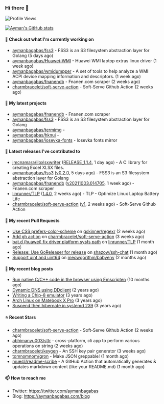 ### Hi there 👋

![Profile Views](https://komarev.com/ghpvc/?username=aymanbagabas&label=PROFILE+VIEWS)

[![Ayman's GitHub stats](https://github-readme-stats.vercel.app/api?username=aymanbagabas&count_private=true&show_icons=true)](https://github.com/anuraghazra/github-readme-stats)

#### 👷 Check out what I'm currently working on

- [aymanbagabas/fss3](https://github.com/aymanbagabas/fss3) - FSS3 is an S3 filesystem abstraction layer for Golang (5 days ago)
- [aymanbagabas/Huawei-WMI](https://github.com/aymanbagabas/Huawei-WMI) - Huawei WMI laptop extras linux driver (1 week ago)
- [aymanbagabas/wmidumpper](https://github.com/aymanbagabas/wmidumpper) - A set of tools to help analyze a WMI ACPI device mapping information and descriptors. (1 week ago)
- [aymanbagabas/fnanendb](https://github.com/aymanbagabas/fnanendb) - Fnanen.com scraper (2 weeks ago)
- [charmbracelet/soft-serve-action](https://github.com/charmbracelet/soft-serve-action) - Soft-Serve Github Action (2 weeks ago)

#### 🌱 My latest projects

- [aymanbagabas/fnanendb](https://github.com/aymanbagabas/fnanendb) - Fnanen.com scraper
- [aymanbagabas/fss3](https://github.com/aymanbagabas/fss3) - FSS3 is an S3 filesystem abstraction layer for Golang
- [aymanbagabas/termimg](https://github.com/aymanbagabas/termimg) - 
- [aymanbagabas/hknui](https://github.com/aymanbagabas/hknui) - 
- [aymanbagabas/iosevka-fonts](https://github.com/aymanbagabas/iosevka-fonts) - Iosevka fonts mirror

#### 🔭 Latest releases I've contributed to

- [jmcnamara/libxlsxwriter](https://github.com/jmcnamara/libxlsxwriter) ([RELEASE_1.1.4](https://github.com/jmcnamara/libxlsxwriter/releases/tag/RELEASE_1.1.4), 1 day ago) - A C library for creating Excel XLSX files.
- [aymanbagabas/fss3](https://github.com/aymanbagabas/fss3) ([v0.2.0](https://github.com/aymanbagabas/fss3/releases/tag/v0.2.0), 5 days ago) - FSS3 is an S3 filesystem abstraction layer for Golang
- [aymanbagabas/fnanendb](https://github.com/aymanbagabas/fnanendb) ([v20211003.014705](https://github.com/aymanbagabas/fnanendb/releases/tag/v20211003.014705), 1 week ago) - Fnanen.com scraper
- [linrunner/TLP](https://github.com/linrunner/TLP) ([1.4.0](https://github.com/linrunner/TLP/releases/tag/1.4.0), 2 weeks ago) - TLP - Optimize Linux Laptop Battery Life
- [charmbracelet/soft-serve-action](https://github.com/charmbracelet/soft-serve-action) ([v1](https://github.com/charmbracelet/soft-serve-action/releases/tag/v1), 2 weeks ago) - Soft-Serve Github Action

#### 🔨 My recent Pull Requests

- [Use CSS prefers-color-scheme](https://github.com/gskinner/regexr/pull/443) on [gskinner/regexr](https://github.com/gskinner/regexr) (2 weeks ago)
- [Add gh action](https://github.com/charmbracelet/soft-serve-action/pull/1) on [charmbracelet/soft-serve-action](https://github.com/charmbracelet/soft-serve-action) (3 weeks ago)
- [bat.d (huawei) fix driver platform sysfs path](https://github.com/linrunner/TLP/pull/577) on [linrunner/TLP](https://github.com/linrunner/TLP) (1 month ago)
- [Release: Use GoReleaser for release](https://github.com/shazow/ssh-chat/pull/400) on [shazow/ssh-chat](https://github.com/shazow/ssh-chat) (1 month ago)
- [Support uint and uint64](https://github.com/meowgorithm/babyenv/pull/2) on [meowgorithm/babyenv](https://github.com/meowgorithm/babyenv) (2 months ago)

#### 📜 My recent blog posts

- [Run native C/C&#43;&#43; code in the browser using Emscripten](https://aymanbagabas.com/blog/2020/11/18/run-native-c-c&#43;&#43;-code-in-the-browser-using-emscripten.html) (10 months ago)
- [Dynamic DNS using DDclient](https://aymanbagabas.com/blog/2019/02/16/dynamic-dns-using-ddclient.html) (2 years ago)
- [Writing a Chip-8 emulator](https://aymanbagabas.com/blog/2018/09/17/chip-8-emulator.html) (3 years ago)
- [Arch Linux on Matebook X Pro](https://aymanbagabas.com/blog/2018/07/23/archlinux-on-matebook-x-pro.html) (3 years ago)
- [Suspend then hibernate in systemd 239](https://aymanbagabas.com/blog/2018/07/18/suspend-then-hibernate.html) (3 years ago)

#### ⭐ Recent Stars

- [charmbracelet/soft-serve-action](https://github.com/charmbracelet/soft-serve-action) - Soft-Serve Github Action (2 weeks ago)
- [abhimanyu003/sttr](https://github.com/abhimanyu003/sttr) - cross-platform, cli app to perform various operations on string (2 weeks ago)
- [charmbracelet/keygen](https://github.com/charmbracelet/keygen) - An SSH key pair generator (3 weeks ago)
- [tomnomnom/gron](https://github.com/tomnomnom/gron) - Make JSON greppable! (1 month ago)
- [muesli/readme-scribe](https://github.com/muesli/readme-scribe) - A GitHub Action that automatically generates &amp; updates markdown content (like your README.md) (1 month ago)

#### 📫 How to reach me

- Twitter: https://twitter.com/aymanbagabas
- Blog: https://aymanbagabas.com/blog
